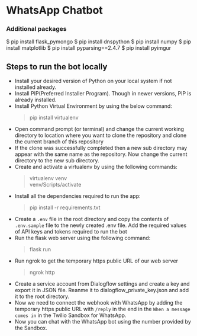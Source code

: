 # WhatsApp Chatbot

### Additional packages
$ pip install flask_pymongo
$ pip install dnspython
$ pip install numpy
$ pip install matplotlib
$ pip install pyparsing==2.4.7
$ pip install pyimgur

## Steps to run the bot locally
* Install your desired version of Python on your local system if not installed already.
* Install PIP(Preferred Installer Program). Though in newer versions, PIP is already installed.
* Install Python Virtual Environment by using the below command:
    > pip install virtualenv
* Open command prompt (or terminal) and change the current working directory to location where you want to clone the repository and clone the current branch of this repository
* If the clone was successfully completed then a new sub directory may appear with the same name as the repository. Now change the current directory to the new sub directory.
* Create and activate a virtualenv by using the following commands:
    > virtualenv venv  
    > venv/Scripts/activate
* Install all the dependencies required to run the app:
    > pip install -r requirements.txt
* Create a `.env` file in the root directory and copy the contents of `.env.sample` file to the newly created .env file. Add the required values of API keys and tokens required to run the bot
* Run the flask web server using the following command:
    > flask run
* Run ngrok to get the temporary https public URL of our web server
    > ngrok http <port-number>
* Create a service account from Dialogflow settings and create a key and export it in JSON file. Reanme it to dialogflow_private_key.json and add it to the root directory.
* Now we need to connect the webhook with WhatsApp by adding the temporary https public URL with `/reply` in the end in the `When a message comes in` in the Twilio Sandbox for WhatsApp.
* Now you can chat with the WhatsApp bot using the number provided by the Sandbox.
